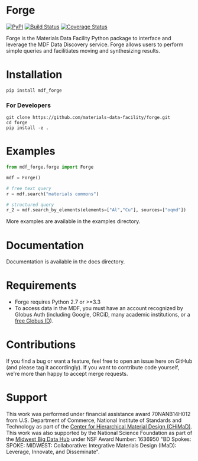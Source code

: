 # Forge
[![PyPI](https://img.shields.io/pypi/v/mdf_forge.svg)](https://pypi.python.org/pypi/mdf-forge) [![Build Status](https://travis-ci.org/materials-data-facility/forge.svg?branch=master)](https://travis-ci.org/materials-data-facility/forge) [![Coverage Status](https://coveralls.io/repos/github/materials-data-facility/forge/badge.svg?branch=master)](https://coveralls.io/github/materials-data-facility/forge?branch=master)

Forge is the Materials Data Facility Python package to interface and leverage the MDF Data Discovery service. Forge allows users to perform simple queries and facilitiates moving and synthesizing results.

# Installation

```
pip install mdf_forge
```

### For Developers
```
git clone https://github.com/materials-data-facility/forge.git
cd forge
pip install -e .
```

# Examples

```python
from mdf_forge.forge import Forge

mdf = Forge()

# free text query
r = mdf.search("materials commons")

# structured query
r_2 = mdf.search_by_elements(elements=["Al","Cu"], sources=["oqmd"])
```

More examples are available in the examples directory.


# Documentation
Documentation is available in the docs directory.

# Requirements
* Forge requires Python 2.7 or >=3.3 
* To access data in the MDF, you must have an account recognized by Globus Auth (including Google, ORCiD, many academic institutions, or a [free Globus ID](https://www.globusid.org/create)).

# Contributions
If you find a bug or want a feature, feel free to open an issue here on GitHub (and please tag it accordingly). If you want to contribute code yourself, we're more than happy to accept merge requests.



# Support
This work was performed under financial assistance award 70NANB14H012 from U.S. Department of Commerce, National Institute of Standards and Technology as part of the [Center for Hierarchical Material Design (CHiMaD)](http://chimad.northwestern.edu). This work was also supported by the National Science Foundation as part of the [Midwest Big Data Hub](http://midwestbigdatahub.org) under NSF Award Number: 1636950 "BD Spokes: SPOKE: MIDWEST: Collaborative: Integrative Materials Design (IMaD): Leverage, Innovate, and Disseminate".

